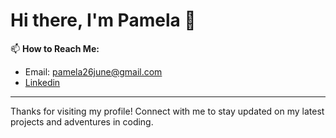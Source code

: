 # Hi there, I'm Pamela 👋

📫 **How to Reach Me:**
- Email: pamela26june@gmail.com
- [Linkedin](https://www.linkedin.com/in/pamela-lee-53560b185/)

---

Thanks for visiting my profile! Connect with me to stay updated on my latest projects and adventures in coding.
